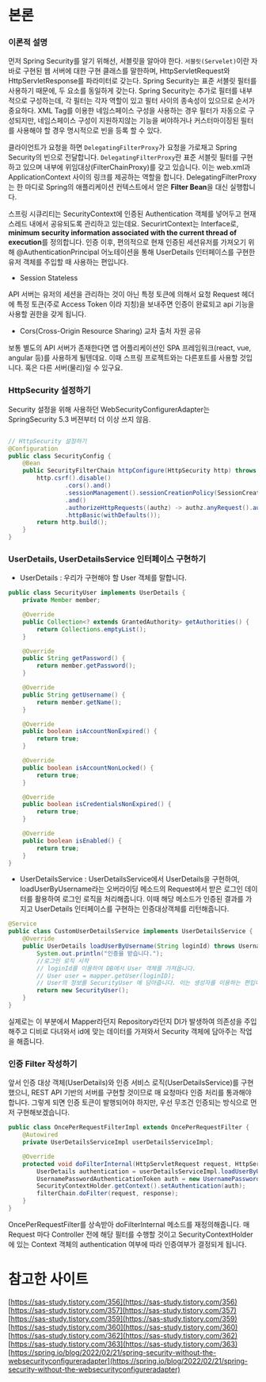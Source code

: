 # 본론

### 이론적 설명

먼저 Spring Security를 알기 위해선, 서블릿을 알아야 한다. `서블릿(Servelet)`이란 자바로 구현된 웹 서버에 대한 구현 클래스를 말한하며, HttpServletRequest와 HttpServletResponse를 파라미터로 갖는다. Spring Security는 표준 서블릿 필터를 사용하기 때문에, 두 요소를 동일하게 갖는다. Spring Security는 추가로 필터를 내부적으로 구성하는데, 각 필터는 각자 역할이 있고 필터 사이의 종속성이 있으므로 순서가 중요하다. XML Tag를 이용한 네임스페이스 구성을 사용하는 경우 필터가 자동으로 구성되지만, 네임스페이스 구성이 지원하지않는 기능을 써야하거나 커스터마이징된 필터를 사용해야 할 경우 명시적으로 빈을 등록 할 수 있다.

클라이언트가 요청을 하면 `DelegatingFilterProxy`가 요청을 가로채고 Spring Security의 빈으로 전달합니다. `DelegatingFilterProxy`란 표준 서블릿 필터를 구현하고 있으며 내부에 위임대상(FilterChainProxy)를 갖고 있습니다. 이는 web.xml과 ApplicationContext 사이의 링크를 제공하는 역할을 합니다. DelegatingFilterProxy는 한 마디로 Spring의 애플리케이션 컨텍스트에서 얻은 **Filter Bean**을 대신 실행합니다.

스프링 시큐리티는 SecurityContext에 인증된 Authentication 객체를 넣어두고 현재 스레드 내에서 공유되도록 관리하고 있는데요. SecurirtContext는 Interface로, **minimum security information associated with the current thread of execution**를 정의합니다. 인증 이후, 편의적으로 현재 인증된 세션유저를 가져오기 위해 @AuthenticationPrincipal 어노테이션을 통해 UserDetails 인터페이스를 구현한 유저 객체를 주입할 때 사용하는 편입니다.

- Session Stateless

API 서버는 유저의 세션을 관리하는 것이 아닌 특정 토큰에 의해서 요청 Request 헤더에 특정 토큰(주로 Access Token 이라 지칭)을 보내주면 인증이 완료되고 api 기능을 사용할 권한을 갖게 됩니다.

- Cors(Cross-Origin Resource Sharing) 교차 출처 자원 공유

보통 별도의 API 서버가 존재한다면 앱 어플리케이션인 SPA 프레임워크(react, vue, angular 등)를 사용하게 될텐데요. 이때 스프링 프로젝트와는 다른포트를 사용할 것입니다. 혹은 다른 서버(물리)일 수 있구요.

### HttpSecurity 설정하기

Security 설정을 위해 사용하던 WebSecurityConfigurerAdapter는 SpringSecurity 5.3 버젼부터 더 이상 쓰지 않음.

```java

// HttpSecurity 설정하기
@Configuration
public class SecurityConfig {
    @Bean
    public SecurityFilterChain httpConfigure(HttpSecurity http) throws Exception {
        http.csrf().disable()
                .cors().and()
                .sessionManagement().sessionCreationPolicy(SessionCreationPolicy.STATELESS)
                .and()
                .authorizeHttpRequests((authz) -> authz.anyRequest().authenticated())
                .httpBasic(withDefaults());
        return http.build();
    }
}
```

### UserDetails, UserDetailsService 인터페이스 구현하기

- UserDetails : 우리가 구현해야 할 User 객체를 말합니다.

```java
public class SecurityUser implements UserDetails {
    private Member member;

    @Override
    public Collection<? extends GrantedAuthority> getAuthorities() {
        return Collections.emptyList();
    }

    @Override
    public String getPassword() {
        return member.getPassword();
    }

    @Override
    public String getUsername() {
        return member.getName();
    }

    @Override
    public boolean isAccountNonExpired() {
        return true;
    }

    @Override
    public boolean isAccountNonLocked() {
        return true;
    }

    @Override
    public boolean isCredentialsNonExpired() {
        return true;
    }

    @Override
    public boolean isEnabled() {
        return true;
    }
}

```

- UserDetailsService : UserDetailsService에서 UserDetails을 구현하여, loadUserByUsername라는 오버라이딩 메소드의 Request에서 받은 로그인 데이터를 활용하여 로그인 로직을 처리해줍니다. 이때 해당 메소드가 인증된 결과를 가지고 UserDetails 인터페이스를 구현하는 인증대상객체를 리턴해줍니다.

```java
@Service
public class CustomUserDetailsService implements UserDetailsService {
    @Override
    public UserDetails loadUserByUsername(String loginId) throws UsernameNotFoundException {
        System.out.println("인증을 받습니다.");
        //로그인 로직 시작
        // loginId를 이용하여 DB에서 User 객체를 가져옵니다.
        // User user = mapper.getUser(loginID);
        // User의 정보를 SecurityUser 에 담아줍니다. 이는 생성자를 이용하는 편입니다.
        return new SecurityUser();
    }
}
```

실제로는 이 부분에서 Mapper라던지 Repository라던지 DI가 발생하여 의존성을 주입해주고 디비로 다녀와서 id에 맞는 데이터를 가져와서 Security 객체에 담아주는 작업을 해줍니다.

### 인증 Filter 작성하기

앞서 인증 대상 객체(UserDetails)와 인증 서비스 로직(UserDetailsService)를 구현했으니, 
REST API 기반의 서버를 구현할 것이므로 매 요청마다 인증 처리를 통과해야 합니다. 그렇게 되면 인증 토큰이 발행되어야 하지만, 우선 무조건 인증되는 방식으로 먼저 구현해보겠습니다.

```java
public class OncePerRequestFilterImpl extends OncePerRequestFilter {
    @Autowired
    private UserDetailsServiceImpl userDetailsServiceImpl;

    @Override
    protected void doFilterInternal(HttpServletRequest request, HttpServletResponse response, FilterChain filterChain) throws ServletException, IOException {
        UserDetails authentication = userDetailsServiceImpl.loadUserByUsername("sample");
        UsernamePasswordAuthenticationToken auth = new UsernamePasswordAuthenticationToken(authentication.getUsername(), null, null);
        SecurityContextHolder.getContext().setAuthentication(auth);
        filterChain.doFilter(request, response);
    }
}
```

OncePerRequestFilter를 상속받아 doFilterInternal 메소드를 재정의해줍니다. 매 Request 마다 Controller 전에 해당 필터를 수행할 것이고 SecurityContextHolder에 있는 Context 객체의 authentication 여부에 따라 인증여부가 결정되게 됩니다. 



# 참고한 사이트

[https://sas-study.tistory.com/356](https://sas-study.tistory.com/356)
[https://sas-study.tistory.com/357](https://sas-study.tistory.com/357)
[https://sas-study.tistory.com/359](https://sas-study.tistory.com/359)
[https://sas-study.tistory.com/360](https://sas-study.tistory.com/360)
[https://sas-study.tistory.com/362](https://sas-study.tistory.com/362)
[https://sas-study.tistory.com/363](https://sas-study.tistory.com/363)
[https://spring.io/blog/2022/02/21/spring-security-without-the-websecurityconfigureradapter](https://spring.io/blog/2022/02/21/spring-security-without-the-websecurityconfigureradapter)
